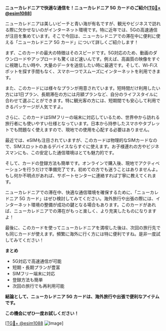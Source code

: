 **ニューカレドニアで快適な通信を！ニューカレドニア 5G カードのご紹介[[TG💪+ @esim1088](https://t.me/s/esim1088)]**

ニューカレドニアは美しいビーチと青い海が有名ですが、観光やビジネスで訪れる際に欠かせないのがインターネット環境です。特に近年では、5Gの高速通信が注目を集めています。そこで今回は、ニューカレドニアでの滞在中に便利に使える「ニューカレドニア 5G カード」について詳しくご紹介します！

まず、このカードの最大の特徴はそのスピードです。5G対応のため、動画のダウンロードやアップロードも驚くほど速いんです。例えば、高画質の映像をすぐに視聴したい時や、大量のデータを送信したい時に最適です。そして、Wi-Fiスポットを探す手間もなく、スマホ一つでスムーズにインターネットを利用できます。

また、このカードには様々なプランが用意されています。短時間だけ利用したい方には1日プラン、長期滞在の方には月額プランなど、自分のライフスタイルに合わせて選ぶことができます。特に観光客の方には、短期間でも安心して利用できるパッケージが人気ですよ。

さらに、このカードはSIMフリーの端末に対応しているため、世界中から訪れる旅行者にも使いやすい仕様となっています。日本から持参したスマホやタブレットでも問題なく使えますので、現地での使用を心配する必要はありません。

最近では、eSIMも注目されていますが、このカードは物理的なSIMカードなので、SIMスロットのあるデバイスならすぐに使えます。お子様連れの方やビジネスマンにも、この安定した通信環境はとても魅力的です。

そして、カードの登録方法も簡単です。オンラインで購入後、現地でアクティベーションを行うだけで準備完了です。初めての方でも迷うことはありませんよ。もし何か不明点があれば、サポートセンターに連絡すれば丁寧に教えてくれます。

ニューカレドニアでの滞在中、快適な通信環境を確保するために、「ニューカレドニア 5G カード」はぜひ検討してみてください。海外旅行や出張の際には、インターネット環境の整備が成功の鍵となる場合もあります。このカードがあれば、ニューカレドニアでの滞在がもっと楽しく、より充実したものになりますよ！

最後に、このカードを使ってニューカレドニアを満喫した後は、次回の旅行先でも同じカードが使えます。頻繁に海外に行く方には特に便利ですね。是非一度試してみてください！

**まとめ**
- 5G対応で高速通信が可能
- 短期・長期プランが豊富
- SIMフリー端末に対応
- 登録方法も簡単
- 次回の旅行でも再利用可能

**結論として、ニューカレドニア 5G カードは、海外旅行や出張で便利なアイテムです。**

**この機会にぜひ一度お試しください！**

[[TG💪+ @esim1088](https://t.me/s/esim1088) ![Image](https://i.postimg.cc/Y0z9fWf4/image.png)]